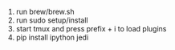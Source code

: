 <ol>
<li>run brew/brew.sh</li>
<li>run sudo setup/install</li>
<li>start tmux and press prefix + i to load plugins</li>
<li>pip install ipython jedi</li>
</ol>
